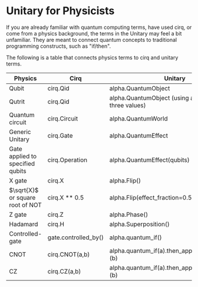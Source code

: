 # Unitary for Physicists

If you are already familiar with quantum computing terms, have used cirq, or come from a physics background,
the terms in the Unitary may feel a bit unfamiliar.  They are meant to connect quantum concepts to traditional
programming constructs, such as "if/then".  

The following is a table that connects physics terms to cirq and unitary terms.

| Physics    | Cirq |  Unitary |
| -------- | ------- | ----- |
| Qubit | cirq.Qid | alpha.QuantumObject |
| Qutrit | cirq.Qid | alpha.QuantumObject (using an enum with three values) |
| Quantum circuit | cirq.Circuit | alpha.QuantumWorld |
| Generic Unitary | cirq.Gate  | alpha.QuantumEffect |
| Gate applied to specified qubits | cirq.Operation | alpha.QuantumEffect(qubits) |
| X gate | cirq.X | alpha.Flip() |
| $\sqrt{X}$ or square root of NOT | cirq.X ** 0.5 | alpha.Flip(effect_fraction=0.5) |
| Z gate | cirq.Z | alpha.Phase() |
| Hadamard | cirq.H | alpha.Superposition() |
| Controlled-gate | gate.controlled_by() | alpha.quantum_if() |
| CNOT | cirq.CNOT(a,b) | alpha.quantum_if(a).then_apply(alpha.Flip())(b) |
| CZ | cirq.CZ(a,b) | alpha.quantum_if(a).then_apply(alpha.Phase())(b) |
